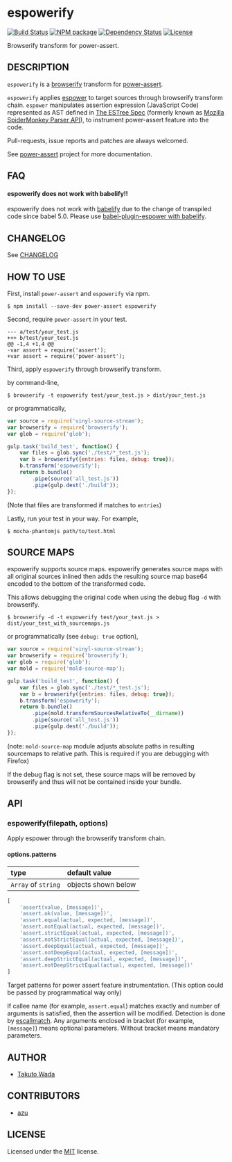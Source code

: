 espowerify
================================

[![Build Status][travis-image]][travis-url]
[![NPM package][npm-image]][npm-url]
[![Dependency Status][depstat-image]][depstat-url]
[![License][license-image]][license-url]

Browserify transform for power-assert.


DESCRIPTION
---------------------------------------
`espowerify` is a [browserify](http://browserify.org/) transform for [power-assert](http://github.com/power-assert-js/power-assert).

`espowerify` applies [espower](http://github.com/power-assert-js/espower) to target sources through browserify transform chain. `espower` manipulates assertion expression (JavaScript Code) represented as AST defined in [The ESTree Spec](https://github.com/estree/estree) (formerly known as [Mozilla SpiderMonkey Parser API](https://developer.mozilla.org/en-US/docs/SpiderMonkey/Parser_API)), to instrument power-assert feature into the code.

Pull-requests, issue reports and patches are always welcomed.

See [power-assert](http://github.com/power-assert-js/power-assert) project for more documentation.


FAQ
---------------------------------------

#### espowerify does not work with babelify!!

espowerify does not work with [babelify](https://github.com/babel/babelify) due to the change of transpiled code since babel 5.0. Please use [babel-plugin-espower with babelify](https://github.com/power-assert-js/babel-plugin-espower#with-babelify).


CHANGELOG
---------------------------------------
See [CHANGELOG](https://github.com/power-assert-js/espowerify/blob/master/CHANGELOG.md)


HOW TO USE
---------------------------------------
First, install `power-assert` and `espowerify` via npm.

    $ npm install --save-dev power-assert espowerify

Second, require `power-assert` in your test.

    --- a/test/your_test.js
    +++ b/test/your_test.js
    @@ -1,4 +1,4 @@
    -var assert = require('assert');
    +var assert = require('power-assert');

Third, apply `espowerify` through browserify transform.

by command-line,

    $ browserify -t espowerify test/your_test.js > dist/your_test.js

or programmatically,

```javascript
var source = require('vinyl-source-stream');
var browserify = require('browserify');
var glob = require('glob');

gulp.task('build_test', function() {
    var files = glob.sync('./test/*_test.js');
    var b = browserify({entries: files, debug: true});
    b.transform('espowerify');
    return b.bundle()
        .pipe(source('all_test.js'))
        .pipe(gulp.dest('./build'));
});
```
(Note that files are transformed if matches to `entries`)

Lastly, run your test in your way. For example,

    $ mocha-phantomjs path/to/test.html


SOURCE MAPS
---------------------------------------

espowerify supports source maps. espowerify generates source maps with all original sources inlined then adds the resulting source map base64 encoded to the bottom of the transformed code.

This allows debugging the original code when using the debug flag `-d` with browserify.

    $ browserify -d -t espowerify test/your_test.js > dist/your_test_with_sourcemaps.js

or programmatically (see `debug: true` option),

```javascript
var source = require('vinyl-source-stream');
var browserify = require('browserify');
var glob = require('glob');
var mold = require('mold-source-map');

gulp.task('build_test', function() {
    var files = glob.sync('./test/*_test.js');
    var b = browserify({entries: files, debug: true});
    b.transform('espowerify');
    return b.bundle()
        .pipe(mold.transformSourcesRelativeTo(__dirname))
        .pipe(source('all_test.js'))
        .pipe(gulp.dest('./build'));
});
```
(note: `mold-source-map` module adjusts absolute paths in resulting sourcemaps to relative path. This is required if you are debugging with Firefox)

If the debug flag is not set, these source maps will be removed by browserify and thus will not be contained inside your bundle.


API
---------------------------------------

### espowerify(filepath, options)
Apply espower through the browserify transform chain.

#### options.patterns

| type                | default value       |
|:--------------------|:--------------------|
| `Array` of `string` | objects shown below |

```javascript
[
    'assert(value, [message])',
    'assert.ok(value, [message])',
    'assert.equal(actual, expected, [message])',
    'assert.notEqual(actual, expected, [message])',
    'assert.strictEqual(actual, expected, [message])',
    'assert.notStrictEqual(actual, expected, [message])',
    'assert.deepEqual(actual, expected, [message])',
    'assert.notDeepEqual(actual, expected, [message])',
    'assert.deepStrictEqual(actual, expected, [message])',
    'assert.notDeepStrictEqual(actual, expected, [message])'
]
```

Target patterns for power assert feature instrumentation.
(This option could be passed by programmatical way only)

If callee name (for example, `assert.equal`) matches exactly and number of arguments is satisfied, then the assertion will be modified.
Detection is done by [escallmatch](http://github.com/twada/escallmatch). Any arguments enclosed in bracket (for example, `[message]`) means optional parameters. Without bracket means mandatory parameters.


AUTHOR
---------------------------------------
* [Takuto Wada](http://github.com/twada)


CONTRIBUTORS
---------------------------------------
* [azu](https://github.com/azu)


LICENSE
---------------------------------------
Licensed under the [MIT](https://github.com/power-assert-js/espowerify/blob/master/MIT-LICENSE.txt) license.


[npm-url]: https://npmjs.org/package/espowerify
[npm-image]: https://badge.fury.io/js/espowerify.svg

[travis-url]: http://travis-ci.org/power-assert-js/espowerify
[travis-image]: https://secure.travis-ci.org/power-assert-js/espowerify.svg?branch=master

[depstat-url]: https://gemnasium.com/power-assert-js/espowerify
[depstat-image]: https://gemnasium.com/power-assert-js/espowerify.svg

[license-url]: https://github.com/power-assert-js/espowerify/blob/master/MIT-LICENSE.txt
[license-image]: http://img.shields.io/badge/license-MIT-brightgreen.svg?style=flat
